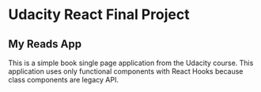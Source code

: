 # Udacity React Final Project

## My Reads App

This is a simple book single page application from the Udacity course.
This application uses only functional components with React Hooks because class
components are legacy API.
